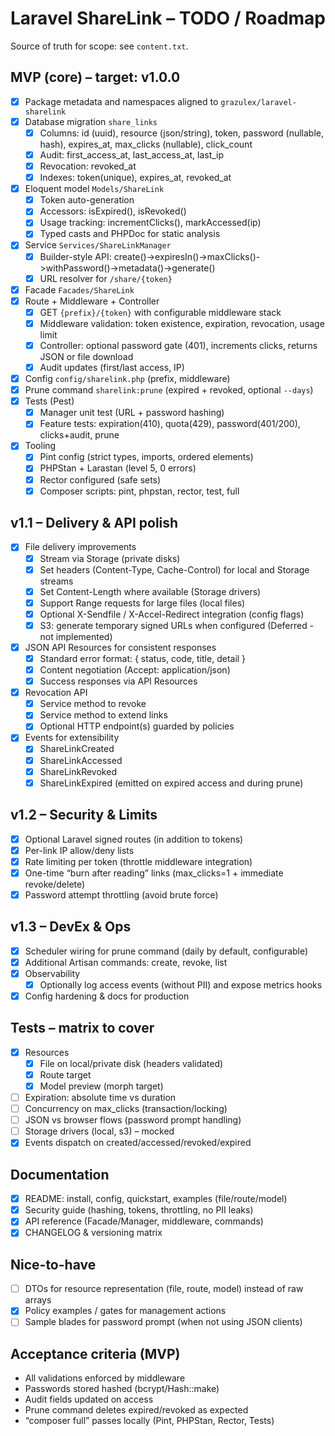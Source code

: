 # Laravel ShareLink – TODO / Roadmap

Source of truth for scope: see `content.txt`.

## MVP (core) – target: v1.0.0

- [x] Package metadata and namespaces aligned to `grazulex/laravel-sharelink`
- [x] Database migration `share_links`
  - [x] Columns: id (uuid), resource (json/string), token, password (nullable, hash), expires_at, max_clicks (nullable), click_count
  - [x] Audit: first_access_at, last_access_at, last_ip
  - [x] Revocation: revoked_at
  - [x] Indexes: token(unique), expires_at, revoked_at
- [x] Eloquent model `Models/ShareLink`
  - [x] Token auto-generation
  - [x] Accessors: isExpired(), isRevoked()
  - [x] Usage tracking: incrementClicks(), markAccessed(ip)
  - [x] Typed casts and PHPDoc for static analysis
- [x] Service `Services/ShareLinkManager`
  - [x] Builder-style API: create()->expiresIn()->maxClicks()->withPassword()->metadata()->generate()
  - [x] URL resolver for `/share/{token}`
- [x] Facade `Facades/ShareLink`
- [x] Route + Middleware + Controller
  - [x] GET `{prefix}/{token}` with configurable middleware stack
  - [x] Middleware validation: token existence, expiration, revocation, usage limit
  - [x] Controller: optional password gate (401), increments clicks, returns JSON or file download
  - [x] Audit updates (first/last access, IP)
- [x] Config `config/sharelink.php` (prefix, middleware)
- [x] Prune command `sharelink:prune` (expired + revoked, optional `--days`)
- [x] Tests (Pest)
  - [x] Manager unit test (URL + password hashing)
  - [x] Feature tests: expiration(410), quota(429), password(401/200), clicks+audit, prune
- [x] Tooling
  - [x] Pint config (strict types, imports, ordered elements)
  - [x] PHPStan + Larastan (level 5, 0 errors)
  - [x] Rector configured (safe sets)
  - [x] Composer scripts: pint, phpstan, rector, test, full

## v1.1 – Delivery & API polish

- [x] File delivery improvements
  - [x] Stream via Storage (private disks)
  - [x] Set headers (Content-Type, Cache-Control) for local and Storage streams
  - [x] Set Content-Length where available (Storage drivers)
  - [x] Support Range requests for large files (local files)
  - [x] Optional X-Sendfile / X-Accel-Redirect integration (config flags)
  - [x] S3: generate temporary signed URLs when configured (Deferred - not implemented)
- [x] JSON API Resources for consistent responses
  - [x] Standard error format: { status, code, title, detail }
  - [x] Content negotiation (Accept: application/json)
  - [x] Success responses via API Resources
- [x] Revocation API
  - [x] Service method to revoke
  - [x] Service method to extend links
  - [x] Optional HTTP endpoint(s) guarded by policies
- [x] Events for extensibility
  - [x] ShareLinkCreated
  - [x] ShareLinkAccessed
  - [x] ShareLinkRevoked
  - [x] ShareLinkExpired (emitted on expired access and during prune)

## v1.2 – Security & Limits

- [x] Optional Laravel signed routes (in addition to tokens)
- [x] Per-link IP allow/deny lists
- [x] Rate limiting per token (throttle middleware integration)
- [x] One-time “burn after reading” links (max_clicks=1 + immediate revoke/delete)
- [x] Password attempt throttling (avoid brute force)

## v1.3 – DevEx & Ops

- [x] Scheduler wiring for prune command (daily by default, configurable)
- [x] Additional Artisan commands: create, revoke, list
- [x] Observability
  - [x] Optionally log access events (without PII) and expose metrics hooks
- [x] Config hardening & docs for production

## Tests – matrix to cover

- [x] Resources
  - [x] File on local/private disk (headers validated)
  - [x] Route target
  - [x] Model preview (morph target)
- [ ] Expiration: absolute time vs duration
- [ ] Concurrency on max_clicks (transaction/locking)
- [ ] JSON vs browser flows (password prompt handling)
- [ ] Storage drivers (local, s3) – mocked
- [x] Events dispatch on created/accessed/revoked/expired

## Documentation

- [x] README: install, config, quickstart, examples (file/route/model)
- [x] Security guide (hashing, tokens, throttling, no PII leaks)
- [x] API reference (Facade/Manager, middleware, commands)
- [x] CHANGELOG & versioning matrix

## Nice-to-have

- [ ] DTOs for resource representation (file, route, model) instead of raw arrays
- [x] Policy examples / gates for management actions
- [ ] Sample blades for password prompt (when not using JSON clients)

## Acceptance criteria (MVP)

- All validations enforced by middleware
- Passwords stored hashed (bcrypt/Hash::make)
- Audit fields updated on access
- Prune command deletes expired/revoked as expected
- “composer full” passes locally (Pint, PHPStan, Rector, Tests)
